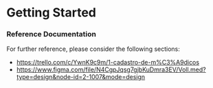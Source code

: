 # Getting Started

### Reference Documentation
For further reference, please consider the following sections:

* https://trello.com/c/YwnK9c9m/1-cadastro-de-m%C3%A9dicos
* https://www.figma.com/file/N4CgpJqsg7gjbKuDmra3EV/Voll.med?type=design&node-id=2-1007&mode=design